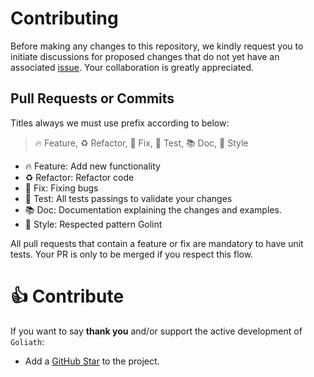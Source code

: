 # Contributing

Before making any changes to this repository, we kindly request you to initiate discussions for proposed changes that do not yet have an associated [issue](https://github.com/talento90/goliath/issues). Your collaboration is greatly appreciated.

## Pull Requests or Commits
Titles always we must use prefix according to below:

> 🔥 Feature, ♻️ Refactor, 🐛 Fix, 🚨 Test, 📚 Doc, 🎨 Style
- 🔥 Feature: Add new functionality
- ♻️ Refactor: Refactor code
- 🐛 Fix: Fixing bugs
- 🚨 Test: All tests passings to validate your changes
- 📚 Doc: Documentation explaining the changes and examples.
- 🎨 Style: Respected pattern Golint

All pull requests that contain a feature or fix are mandatory to have unit tests. Your PR is only to be merged if you respect this flow.

# 👍 Contribute

If you want to say **thank you** and/or support the active development of `Goliath`:

- Add a [GitHub Star](https://github.com/talento90/goliath/stargazers) to the project.
